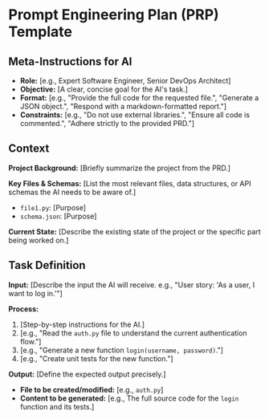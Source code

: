# Prompt Engineering Plan (PRP) Template

## Meta-Instructions for AI

- **Role:** [e.g., Expert Software Engineer, Senior DevOps Architect]
- **Objective:** [A clear, concise goal for the AI's task.]
- **Format:** [e.g., "Provide the full code for the requested file.", "Generate a JSON object.", "Respond with a markdown-formatted report."]
- **Constraints:** [e.g., "Do not use external libraries.", "Ensure all code is commented.", "Adhere strictly to the provided PRD."]

## Context

**Project Background:**
[Briefly summarize the project from the PRD.]

**Key Files & Schemas:**
[List the most relevant files, data structures, or API schemas the AI needs to be aware of.]
- `file1.py`: [Purpose]
- `schema.json`: [Purpose]

**Current State:**
[Describe the existing state of the project or the specific part being worked on.]

## Task Definition

**Input:**
[Describe the input the AI will receive. e.g., "User story: 'As a user, I want to log in.'"]

**Process:**
1.  [Step-by-step instructions for the AI.]
2.  [e.g., "Read the `auth.py` file to understand the current authentication flow."]
3.  [e.g., "Generate a new function `login(username, password)`."]
4.  [e.g., "Create unit tests for the new function."]

**Output:**
[Define the expected output precisely.]
- **File to be created/modified:** [e.g., `auth.py`]
- **Content to be generated:** [e.g., The full source code for the `login` function and its tests.]
